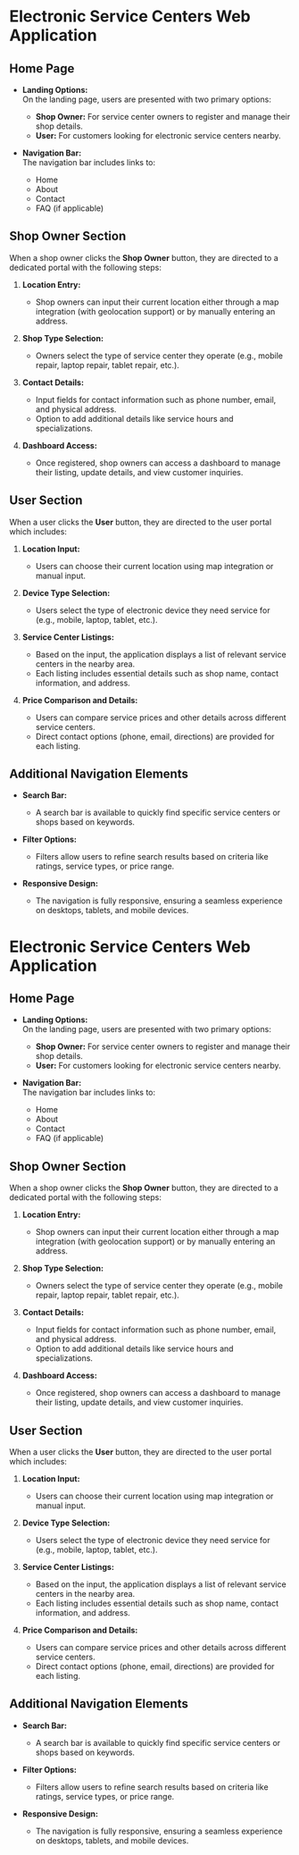 #  Electronic Service Centers Web Application

## Home Page
- **Landing Options:**  
  On the landing page, users are presented with two primary options:
  - **Shop Owner:** For service center owners to register and manage their shop details.
  - **User:** For customers looking for electronic service centers nearby.

- **Navigation Bar:**  
  The navigation bar includes links to:
  - Home
  - About
  - Contact
  - FAQ (if applicable)

## Shop Owner Section
When a shop owner clicks the **Shop Owner** button, they are directed to a dedicated portal with the following steps:

1. **Location Entry:**  
   - Shop owners can input their current location either through a map integration (with geolocation support) or by manually entering an address.

2. **Shop Type Selection:**  
   - Owners select the type of service center they operate (e.g., mobile repair, laptop repair, tablet repair, etc.).

3. **Contact Details:**  
   - Input fields for contact information such as phone number, email, and physical address.
   - Option to add additional details like service hours and specializations.

4. **Dashboard Access:**  
   - Once registered, shop owners can access a dashboard to manage their listing, update details, and view customer inquiries.

## User Section
When a user clicks the **User** button, they are directed to the user portal which includes:

1. **Location Input:**  
   - Users can choose their current location using map integration or manual input.

2. **Device Type Selection:**  
   - Users select the type of electronic device they need service for (e.g., mobile, laptop, tablet, etc.).

3. **Service Center Listings:**  
   - Based on the input, the application displays a list of relevant service centers in the nearby area.
   - Each listing includes essential details such as shop name, contact information, and address.

4. **Price Comparison and Details:**  
   - Users can compare service prices and other details across different service centers.
   - Direct contact options (phone, email, directions) are provided for each listing.

## Additional Navigation Elements
- **Search Bar:**  
  - A search bar is available to quickly find specific service centers or shops based on keywords.

- **Filter Options:**  
  - Filters allow users to refine search results based on criteria like ratings, service types, or price range.

- **Responsive Design:**  
  - The navigation is fully responsive, ensuring a seamless experience on desktops, tablets, and mobile devices.
#  Electronic Service Centers Web Application

## Home Page
- **Landing Options:**  
  On the landing page, users are presented with two primary options:
  - **Shop Owner:** For service center owners to register and manage their shop details.
  - **User:** For customers looking for electronic service centers nearby.

- **Navigation Bar:**  
  The navigation bar includes links to:
  - Home
  - About
  - Contact
  - FAQ (if applicable)

## Shop Owner Section
When a shop owner clicks the **Shop Owner** button, they are directed to a dedicated portal with the following steps:

1. **Location Entry:**  
   - Shop owners can input their current location either through a map integration (with geolocation support) or by manually entering an address.

2. **Shop Type Selection:**  
   - Owners select the type of service center they operate (e.g., mobile repair, laptop repair, tablet repair, etc.).

3. **Contact Details:**  
   - Input fields for contact information such as phone number, email, and physical address.
   - Option to add additional details like service hours and specializations.

4. **Dashboard Access:**  
   - Once registered, shop owners can access a dashboard to manage their listing, update details, and view customer inquiries.

## User Section
When a user clicks the **User** button, they are directed to the user portal which includes:

1. **Location Input:**  
   - Users can choose their current location using map integration or manual input.

2. **Device Type Selection:**  
   - Users select the type of electronic device they need service for (e.g., mobile, laptop, tablet, etc.).

3. **Service Center Listings:**  
   - Based on the input, the application displays a list of relevant service centers in the nearby area.
   - Each listing includes essential details such as shop name, contact information, and address.

4. **Price Comparison and Details:**  
   - Users can compare service prices and other details across different service centers.
   - Direct contact options (phone, email, directions) are provided for each listing.

## Additional Navigation Elements
- **Search Bar:**  
  - A search bar is available to quickly find specific service centers or shops based on keywords.

- **Filter Options:**  
  - Filters allow users to refine search results based on criteria like ratings, service types, or price range.

- **Responsive Design:**  
  - The navigation is fully responsive, ensuring a seamless experience on desktops, tablets, and mobile devices.
